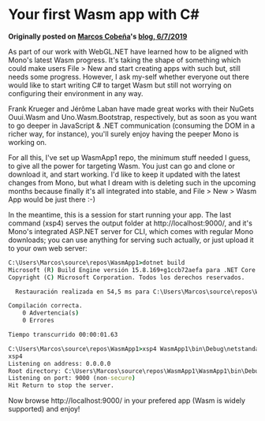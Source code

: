 # Your first Wasm app with C#

__Originally posted on [Marcos Cobeña](https://github.com/MarcosCobena)'s [blog, 6/7/2019](https://marcoscobena.com/?i=wasmapp1)__

As part of our work with WebGL.NET have learned how to be aligned with Mono's latest Wasm progress. It's taking the shape of something which could make users File > New and start creating apps with such but, still needs some progress. However, I ask my-self whether everyone out there would like to start writing C# to target Wasm but still not worrying on configuring their environment in any way.

Frank Krueger and Jérôme Laban have made great works with their NuGets Ouui.Wasm and Uno.Wasm.Bootstrap, respectively, but as soon as you want to go deeper in JavaScript & .NET communication (consuming the DOM in a richer way, for instance), you'll surely enjoy having the peeper Mono is working on.

For all this, I've set up WasmApp1 repo, the minimum stuff needed I guess, to give all the power for targeting Wasm. You just can go and clone or download it, and start working. I'd like to keep it updated with the latest changes from Mono, but what I dream with is deleting such in the upcoming months because finally it's all integrated into stable, and File > New > Wasm App would be just there :-)

In the meantime, this is a session for start running your app. The last command (xsp4) serves the output folder at http://localhost:9000/, and it's Mono's integrated ASP.NET server for CLI, which comes with regular Mono downloads; you can use anything for serving such actually, or just upload it to your own web server:

```cmd
C:\Users\Marcos\source\repos\WasmApp1>dotnet build
Microsoft (R) Build Engine versión 15.8.169+g1ccb72aefa para .NET Core
Copyright (C) Microsoft Corporation. Todos los derechos reservados.

  Restauración realizada en 54,5 ms para C:\Users\Marcos\source\repos\WasmApp1\WasmApp1\WasmApp1.csproj.

Compilación correcta.
    0 Advertencia(s)
    0 Errores

Tiempo transcurrido 00:00:01.63

C:\Users\Marcos\source\repos\WasmApp1>xsp4 WasmApp1\bin\Debug\netstandard2.0\
xsp4
Listening on address: 0.0.0.0
Root directory: C:\Users\Marcos\source\repos\WasmApp1\WasmApp1\bin\Debug\netstandard2.0
Listening on port: 9000 (non-secure)
Hit Return to stop the server.
```

Now browse http://localhost:9000/ in your prefered app (Wasm is widely supported) and enjoy!
